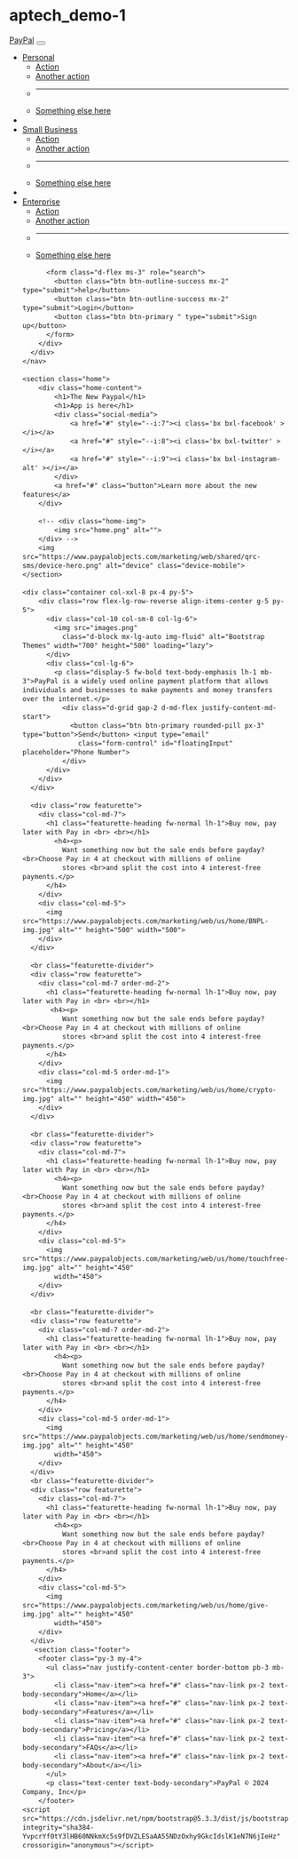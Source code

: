 # aptech_demo-1



<!doctype html>
<html lang="en">
  <head>
    <meta charset="utf-8">
    <meta name="viewport" content="width=device-width, initial-scale=1">
    <title>PayPal-Style Navbar</title>
    <link href="https://cdn.jsdelivr.net/npm/bootstrap@5.3.3/dist/css/bootstrap.min.css" rel="stylesheet" integrity="sha384-QWTKZyjpPEjISv5WaRU9OFeRpok6YctnYmDr5pNlyT2bRjXh0JMhjY6hW+ALEwIH" crossorigin="anonymous">
    <link rel="stylesheet" href="style.css">
  </head>
  <body>
    <nav class="navbar navbar-expand-lg navbar-light sticky-top">
      <div class="container-fluid">
        <a class="navbar-brand" href="#">PayPal</a>
        <button class="navbar-toggler" type="button" data-bs-toggle="collapse" data-bs-target="#navbarScroll" aria-controls="navbarScroll" aria-expanded="false" aria-label="Toggle navigation">
          <span class="navbar-toggler-icon"></span>
        </button>
        <div class="collapse navbar-collapse" id="navbarScroll">
          <ul class="navbar-nav ms-auto my-2 my-lg-0 navbar-nav-scroll" style="--bs-scroll-height: 100px;">
            <li class="nav-item dropdown">
                <a class="nav-link dropdown-toggle" href="#" role="button" data-bs-toggle="dropdown" aria-expanded="false">
                  Personal
                </a>
                <ul class="dropdown-menu">
                  <li><a class="dropdown-item" href="#">Action</a></li>
                  <li><a class="dropdown-item" href="#">Another action</a></li>
                  <li><hr class="dropdown-divider"></li>
                  <li><a class="dropdown-item" href="#">Something else here</a></li>
                </ul>
              </li>
            <li class="nav-item">
                <li class="nav-item dropdown">
                    <a class="nav-link dropdown-toggle" href="#" role="button" data-bs-toggle="dropdown" aria-expanded="false">
                      Small Business
                    </a>
                    <ul class="dropdown-menu">
                      <li><a class="dropdown-item" href="#">Action</a></li>
                      <li><a class="dropdown-item" href="#">Another action</a></li>
                      <li><hr class="dropdown-divider"></li>
                      <li><a class="dropdown-item" href="#">Something else here</a></li>
                    </ul>
                  </li>
              </li>
            <li class="nav-item">
                <li class="nav-item dropdown">
                    <a class="nav-link dropdown-toggle" href="#" role="button" data-bs-toggle="dropdown" aria-expanded="false">
                      Enterprise
                    </a>
                    <ul class="dropdown-menu">
                      <li><a class="dropdown-item" href="#">Action</a></li>
                      <li><a class="dropdown-item" href="#">Another action</a></li>
                      <li><hr class="dropdown-divider"></li>
                      <li><a class="dropdown-item" href="#">Something else here</a></li>
                    </ul>
                  </li>
              </li>
              
          <form class="d-flex ms-3" role="search">
            <button class="btn btn-outline-success mx-2" type="submit">help</button>
            <button class="btn btn-outline-success mx-2" type="submit">Login</button>
            <button class="btn btn-primary " type="submit">Sign up</button>
          </form>
        </div>
      </div>
    </nav>

    <section class="home">
        <div class="home-content">
            <h1>The New Paypal</h1>
            <h1>App is here</h1>
            <div class="social-media">
                <a href="#" style="--i:7"><i class='bx bxl-facebook' ></i></a>
                <a href="#" style="--i:8"><i class='bx bxl-twitter' ></i></a>
                <a href="#" style="--i:9"><i class='bx bxl-instagram-alt' ></i></a>
            </div>
            <a href="#" class="button">Learn more about the new features</a>
        </div>

        <!-- <div class="home-img">
            <img src="home.png" alt="">
        </div> -->
        <img src="https://www.paypalobjects.com/marketing/web/shared/qrc-sms/device-hero.png" alt="device" class="device-mobile">
    </section>
    
    <div class="container col-xxl-8 px-4 py-5">
        <div class="row flex-lg-row-reverse align-items-center g-5 py-5">
          <div class="col-10 col-sm-8 col-lg-6">
            <img src="images.png"
              class="d-block mx-lg-auto img-fluid" alt="Bootstrap Themes" width="700" height="500" loading="lazy">
          </div>
          <div class="col-lg-6">
            <p class="display-5 fw-bold text-body-emphasis lh-1 mb-3">PayPal is a widely used online payment platform that allows individuals and businesses to make payments and money transfers over the internet.</p>
              <div class="d-grid gap-2 d-md-flex justify-content-md-start">
                <button class="btn btn-primary rounded-pill px-3" type="button">Send</button> <input type="email"
                  class="form-control" id="floatingInput" placeholder="Phone Number">
              </div>
          </div>
        </div>
      </div>

      <div class="row featurette">
        <div class="col-md-7">
          <h1 class="featurette-heading fw-normal lh-1">Buy now, pay later with Pay in <br> <br></h1>
            <h4><p>
              Want something now but the sale ends before payday? <br>Choose Pay in 4 at checkout with millions of online
              stores <br>and split the cost into 4 interest-free payments.</p>
          </h4>
        </div>
        <div class="col-md-5">
          <img src="https://www.paypalobjects.com/marketing/web/us/home/BNPL-img.jpg" alt="" height="500" width="500">
        </div>
      </div>
  
      <br class="featurette-divider">
      <div class="row featurette">
        <div class="col-md-7 order-md-2">
          <h1 class="featurette-heading fw-normal lh-1">Buy now, pay later with Pay in <br> <br></h1>
           <h4><p>
              Want something now but the sale ends before payday? <br>Choose Pay in 4 at checkout with millions of online
              stores <br>and split the cost into 4 interest-free payments.</p>
          </h4>
        </div>
        <div class="col-md-5 order-md-1">
          <img src="https://www.paypalobjects.com/marketing/web/us/home/crypto-img.jpg" alt="" height="450" width="450">
        </div>
      </div>
  
      <br class="featurette-divider">
      <div class="row featurette">
        <div class="col-md-7">
          <h1 class="featurette-heading fw-normal lh-1">Buy now, pay later with Pay in <br> <br></h1>
            <h4><p>
              Want something now but the sale ends before payday? <br>Choose Pay in 4 at checkout with millions of online
              stores <br>and split the cost into 4 interest-free payments.</p>
          </h4>
        </div>
        <div class="col-md-5">
          <img src="https://www.paypalobjects.com/marketing/web/us/home/touchfree-img.jpg" alt="" height="450"
            width="450">
        </div>
      </div>
  
      <br class="featurette-divider">
      <div class="row featurette">
        <div class="col-md-7 order-md-2">
          <h1 class="featurette-heading fw-normal lh-1">Buy now, pay later with Pay in <br> <br></h1>
            <h4><p>
              Want something now but the sale ends before payday? <br>Choose Pay in 4 at checkout with millions of online
              stores <br>and split the cost into 4 interest-free payments.</p>
          </h4>
        </div>
        <div class="col-md-5 order-md-1">
          <img src="https://www.paypalobjects.com/marketing/web/us/home/sendmoney-img.jpg" alt="" height="450"
            width="450">
        </div>
      </div>
      <br class="featurette-divider">
      <div class="row featurette">
        <div class="col-md-7">
          <h1 class="featurette-heading fw-normal lh-1">Buy now, pay later with Pay in <br> <br></h1>
            <h4><p>
              Want something now but the sale ends before payday? <br>Choose Pay in 4 at checkout with millions of online
              stores <br>and split the cost into 4 interest-free payments.</p>
          </h4>
        </div>
        <div class="col-md-5">
          <img src="https://www.paypalobjects.com/marketing/web/us/home/give-img.jpg" alt="" height="450"
            width="450">
        </div>
      </div>
       <section class="footer">
        <footer class="py-3 my-4">
          <ul class="nav justify-content-center border-bottom pb-3 mb-3">
            <li class="nav-item"><a href="#" class="nav-link px-2 text-body-secondary">Home</a></li>
            <li class="nav-item"><a href="#" class="nav-link px-2 text-body-secondary">Features</a></li>
            <li class="nav-item"><a href="#" class="nav-link px-2 text-body-secondary">Pricing</a></li>
            <li class="nav-item"><a href="#" class="nav-link px-2 text-body-secondary">FAQs</a></li>
            <li class="nav-item"><a href="#" class="nav-link px-2 text-body-secondary">About</a></li>
          </ul>
          <p class="text-center text-body-secondary">PayPal © 2024 Company, Inc</p>
        </footer>
    <script src="https://cdn.jsdelivr.net/npm/bootstrap@5.3.3/dist/js/bootstrap.bundle.min.js" integrity="sha384-YvpcrYf0tY3lHB60NNkmXc5s9fDVZLESaAA55NDzOxhy9GkcIdslK1eN7N6jIeHz" crossorigin="anonymous"></script>
  </body>
</html>
